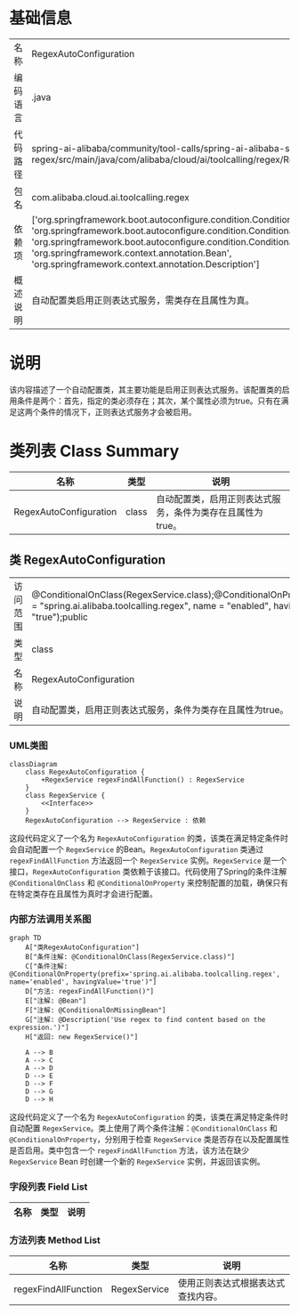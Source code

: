 # 基础信息

|      |      |
|------|------|
| 名称 | RegexAutoConfiguration |
| 编码语言 | .java |
| 代码路径 | spring-ai-alibaba/community/tool-calls/spring-ai-alibaba-starter-tool-calling-regex/src/main/java/com/alibaba/cloud/ai/toolcalling/regex/RegexAutoConfiguration.java |
| 包名 | com.alibaba.cloud.ai.toolcalling.regex |
| 依赖项 | ['org.springframework.boot.autoconfigure.condition.ConditionalOnClass', 'org.springframework.boot.autoconfigure.condition.ConditionalOnMissingBean', 'org.springframework.boot.autoconfigure.condition.ConditionalOnProperty', 'org.springframework.context.annotation.Bean', 'org.springframework.context.annotation.Description'] |
| 概述说明 | 自动配置类启用正则表达式服务，需类存在且属性为真。 |

# 说明

该内容描述了一个自动配置类，其主要功能是启用正则表达式服务。该配置类的启用条件是两个：首先，指定的类必须存在；其次，某个属性必须为true。只有在满足这两个条件的情况下，正则表达式服务才会被启用。

# 类列表 Class Summary

| 名称   | 类型  | 说明 |
|-------|------|-------------|
| RegexAutoConfiguration | class | 自动配置类，启用正则表达式服务，条件为类存在且属性为true。 |



## 类 RegexAutoConfiguration

|      |      |
|------|------|
| 访问范围 | @ConditionalOnClass(RegexService.class);@ConditionalOnProperty(prefix = "spring.ai.alibaba.toolcalling.regex", name = "enabled", havingValue = "true");public |
| 类型 | class |
| 名称 | RegexAutoConfiguration |
| 说明 | 自动配置类，启用正则表达式服务，条件为类存在且属性为true。 |


### UML类图

```mermaid
classDiagram
    class RegexAutoConfiguration {
        +RegexService regexFindAllFunction() : RegexService
    }
    class RegexService {
        <<Interface>>
    }
    RegexAutoConfiguration --> RegexService : 依赖
```

这段代码定义了一个名为 `RegexAutoConfiguration` 的类，该类在满足特定条件时会自动配置一个 `RegexService` 的Bean。`RegexAutoConfiguration` 类通过 `regexFindAllFunction` 方法返回一个 `RegexService` 实例。`RegexService` 是一个接口，`RegexAutoConfiguration` 类依赖于该接口。代码使用了Spring的条件注解 `@ConditionalOnClass` 和 `@ConditionalOnProperty` 来控制配置的加载，确保只有在特定类存在且属性为真时才会进行配置。


### 内部方法调用关系图

```mermaid
graph TD
    A["类RegexAutoConfiguration"]
    B["条件注解: @ConditionalOnClass(RegexService.class)"]
    C["条件注解: @ConditionalOnProperty(prefix='spring.ai.alibaba.toolcalling.regex', name='enabled', havingValue='true')"]
    D["方法: regexFindAllFunction()"]
    E["注解: @Bean"]
    F["注解: @ConditionalOnMissingBean"]
    G["注解: @Description('Use regex to find content based on the expression.')"]
    H["返回: new RegexService()"]

    A --> B
    A --> C
    A --> D
    D --> E
    D --> F
    D --> G
    D --> H
```

这段代码定义了一个名为 `RegexAutoConfiguration` 的类，该类在满足特定条件时自动配置 `RegexService`。类上使用了两个条件注解：`@ConditionalOnClass` 和 `@ConditionalOnProperty`，分别用于检查 `RegexService` 类是否存在以及配置属性是否启用。类中包含一个 `regexFindAllFunction` 方法，该方法在缺少 `RegexService` Bean 时创建一个新的 `RegexService` 实例，并返回该实例。

### 字段列表 Field List

| 名称  | 类型  | 说明 |
|-------|-------|------|

### 方法列表 Method List

| 名称  | 类型  | 说明 |
|-------|-------|------|
| regexFindAllFunction | RegexService | 使用正则表达式根据表达式查找内容。 |




